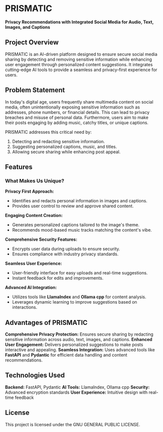 # PRISMATIC

**Privacy Recommendations with Integrated Social Media for Audio, Text, Images, and Captions**

## Project Overview

PRISMATIC is an AI-driven platform designed to ensure secure social media sharing by detecting and removing sensitive information while enhancing user engagement through personalized content suggestions. It integrates cutting-edge AI tools to provide a seamless and privacy-first experience for users.

## Problem Statement

In today's digital age, users frequently share multimedia content on social media, often unintentionally exposing sensitive information such as addresses, phone numbers, or financial details. This can lead to privacy breaches and misuse of personal data. Furthermore, users aim to make their posts engaging by adding music, catchy titles, or unique captions. 

PRISMATIC addresses this critical need by:
1. Detecting and redacting sensitive information.
2. Suggesting personalized captions, music, and titles.
3. Allowing secure sharing while enhancing post appeal.

## Features

### What Makes Us Unique?
 **Privacy First Approach:**
  - Identifies and redacts personal information in images and captions.
  - Provides user control to review and approve shared content.
  
 **Engaging Content Creation:**
  - Generates personalized captions tailored to the image's theme.
  - Recommends mood-based music tracks matching the content's vibe.

 **Comprehensive Security Features:**
  - Encrypts user data during uploads to ensure security.
  - Ensures compliance with industry privacy standards.

 **Seamless User Experience:**
  - User-friendly interface for easy uploads and real-time suggestions.
  - Instant feedback for edits and improvements.

 **Advanced AI Integration:**
  - Utilizes tools like **LlamaIndex** and **Ollama cpp** for content analysis.
  - Leverages dynamic learning to improve suggestions based on interactions.

## Advantages of PRISMATIC
 **Comprehensive Privacy Protection:** Ensures secure sharing by redacting sensitive information across audio, text, images, and captions.
 **Enhanced User Engagement:** Delivers personalized suggestions to make posts interactive and appealing.
 **Seamless Integration:** Uses advanced tools like **FastAPI** and **Pydantic** for efficient data handling and content recommendations.

## Technologies Used
 **Backend:** FastAPI, Pydantic
 **AI Tools:** LlamaIndex, Ollama cpp
 **Security:** Advanced encryption standards
 **User Experience:** Intuitive design with real-time feedback

## License
This project is licensed under the GNU GENERAL PUBLIC LICENSE. 

